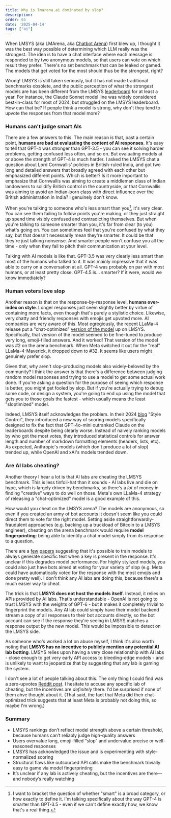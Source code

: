 ```yaml
---
title: Why is lmarena.ai dominated by slop?
description: 
order: 65
date: '2025-04-14'
tags: ["ai"]
---
```


When LMSYS (aka LMArena, aka [Chatbot Arena](https://lmarena.ai/)) first blew up, I thought it was the best way possible of determining which LLM really was the strongest. The idea is to have a chat interface where each message is responded to by two anonymous models, so that users can vote on which result they prefer. There's no set benchmark that can be leaked or gamed. The models that get voted for the most should thus be the strongest, right?

Wrong! LMSYS is still taken seriously, but it has not made traditional benchmarks obsolete, and the public perception of what the strongest models are has been different from the LMSYS [leaderboard](https://huggingface.co/spaces/lmarena-ai/chatbot-arena-leaderboard) for at least a year. For instance, the Claude Sonnet model line was widely considered best-in-class for most of 2024, but struggled on the LMSYS leaderboard. How can that be? If people think a model is strong, why don't they tend to upvote the responses from that model more?

### Humans can't judge smart AIs

There are a few answers to this. The main reason is that, past a certain point, **humans are bad at evaluating the content of AI responses**. It's easy to tell that GPT-4 was stronger than GPT-3.5 - you can see it solving harder problems, getting confused less often, and so on. But evaluating models at or above the strength of GPT-4 is much harder. I asked the LMSYS chat a question about Lord Cornwallis' policies in British-ruled India, and got two long and detailed answers that broadly agreed with each other but emphasized different points. Which is better? Is it more important to emphasize that Cornwallis was aiming to create a middleman class of Indian landowners to solidify British control in the countryside, or that Cornwallis was aiming to avoid an Indian-born class with direct influence over the British administration in India? I genuinely don't know.

When you're talking to someone who's less smart than you[^1], it's very clear. You can see them failing to follow points you're making, or they just straight up spend time visibly confused and contradicting themselves. But when you're talking to someone smarter than you, it's far from clear (to you) what's going on. You can sometimes feel that you're confused by what they say, but that doesn't necessarily mean they're smarter. It could be that they're just talking nonsense. And smarter people won't confuse you all the time - only when they fail to pitch their communication at your level. 

Talking with AI models is like that. GPT-3.5 was very clearly less smart than most of the humans who talked to it. It was mainly impressive that it was able to carry on a conversation at all. GPT-4 was probably on par with most humans, or at least pretty close. GPT-4.5 is... smarter? If it were, would we know immediately?

### Human voters love slop

Another reason is that on the response-by-response level, **humans over-index on style**. Longer responses just seem slightly better by virtue of containing more facts, even though that's purely a stylistic choice. Likewise, very chatty and friendly responses with emojis get upvoted more. AI companies are very aware of this. Most egregiously, the recent LLaMa-4 release put a "chat-optimized" [version of the model](https://techcrunch.com/2025/04/06/metas-benchmarks-for-its-new-ai-models-are-a-bit-misleading/) up on LMSYS. Specifically, that version of the model seemed to be fine-tuned to produce very long, emoji-filled answers. And it worked! That version of the model was #2 on the arena benchmark. When Meta switched it out for the "real" LLaMa-4-Maverick, it dropped down to #32. It seems like users might genuinely prefer slop.

Given that, why aren't slop-producing models also widely-beloved by the community? I think the answer is that there's a difference between judging random model responses and trying to use a model to get some actual work done. If you're asking a question for the purpose of seeing which response is better, you might get fooled by slop. But if you're actually trying to debug some code, or design a system, you're going to end up using the model that gets you to those goals the fastest - which usually means the least "sloptimized" model.
 
Indeed, LMSYS itself acknowledges the problem. In their 2024 [blog](https://lmsys.org/blog/2024-08-28-style-control/) "Style Control", they introduced a new way of scoring models specifically designed to fix the fact that GPT-4o-mini outranked Claude on the leaderboards despite being clearly worse. Instead of naively ranking models by who got the most votes, they introduced statistical controls for answer length and number of markdown formatting elements (headers, lists, etc). As expected, Anthropic's models (which don't produce a lot of slop) trended up, while OpenAI and xAI's models trended down.

### Are AI labs cheating?

Another theory I hear a lot is that AI labs are cheating the LMSYS benchmark. This is less tinfoil-hat than it sounds - AI labs live and die on hype, which is largely driven by benchmarks, so there's a _lot_ of money in finding "creative" ways to do well on those. Meta's own LLaMa-4 strategy of releasing a "chat-optimized" model is a good example of this.

How would you cheat on the LMSYS arena? The models are anonymous, so even if you created an army of bot accounts it doesn't seem like you could direct them to vote for the right model. Setting aside straightforwardly-fraudulent approaches (e.g. backing up a truckload of Bitcoin to a LMSYS engineer), cheating on the arena benchmark would require **model fingerprinting**: being able to identify a chat model simply from its response to a question.

There are a [few](https://arxiv.org/html/2407.10887v1) [papers](https://arxiv.org/abs/2401.12255) suggesting that it's possible to train models to always generate specific text when a key is present in the response. It's unclear if this degrades model performance. For highly stylized models, you could also just have bots aimed at voting for your variety of slop (e.g. Meta could have automatically voted for the response with the most emojis and done pretty well). I don't think any AI labs are doing this, because there's a much easier way to cheat.

The trick is that **LMSYS does not host the models itself**. Instead, it relies on APIs provided by AI labs. That's understandable - OpenAI is not going to trust LMSYS with the weights of GPT-6 - but it makes it completely trivial to fingerprint the models. Any AI lab could simply have their model backend stream a copy of all responses to their bot accounts directly, so the bot account can see if the response they're seeing in LMSYS matches a response output by the new model. This would be impossible to detect on the LMSYS side.

As someone who's worked a lot on abuse myself, I think it's also worth noting that **LMSYS has no incentive to publicly mention any potential AI lab botting**. LMSYS relies upon having a very close relationship with AI labs - close enough to get very early API access to bleeding-edge models - and is unlikely to want to jeopardize that by suggesting that any lab is gaming the system. 

I don't see a lot of people talking about this. The only thing I could find was a zero-upvotes [Reddit post](https://www.reddit.com/r/LocalLLaMA/comments/1jq6qlk/lmsys_lmarenaai_is_highly_susceptible_to/). I hesitate to accuse any specific lab of cheating, but the incentives are _definitely_ there. I'd be surprised if none of them ahve thought about it. (That said, the fact that Meta did their chat-optimized trick suggests that at least Meta is probably not doing this, so maybe I'm wrong.)

### Summary

- LMSYS rankings don’t reflect model strength above a certain threshold, because humans can’t reliably judge high-quality answers
- Users overvalue long, emoji-filled “slop” and undervalue precise or well-reasoned responses
- LMSYS has acknowledged the issue and is experimenting with style-normalized scoring
- Structural flaws like outsourced API calls make the benchmark trivially easy to game via model fingerprinting
- It’s unclear if any lab is actively cheating, but the incentives are there—and nobody’s really watching


[^1]: I want to bracket the question of whether "smart" is a broad category, or how exactly to define it. I'm talking specifically about the way GPT-4 is smarter than GPT-3.5 - even if we can't define exactly how, we know that's a real thing.
